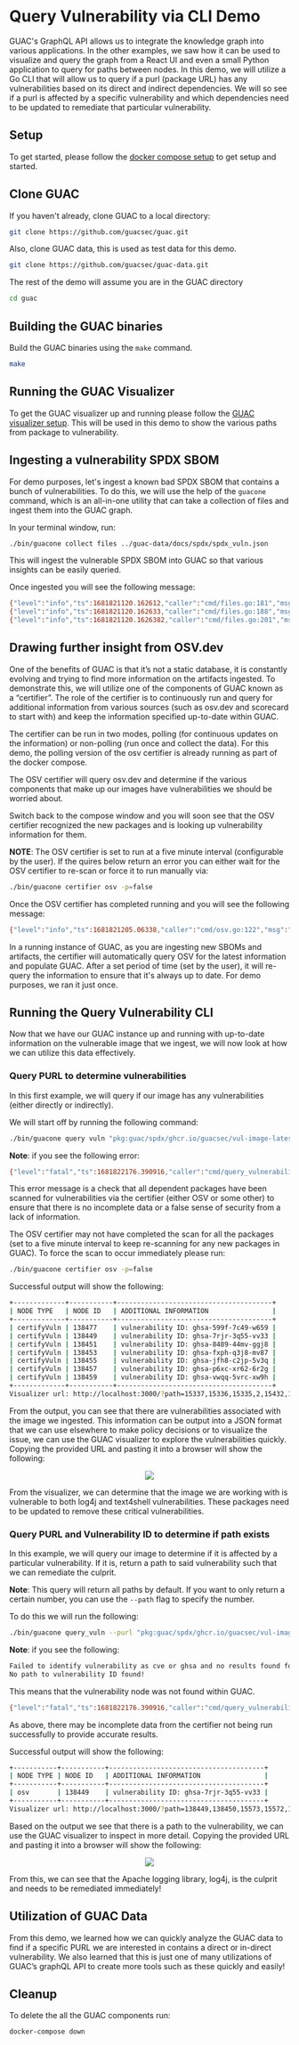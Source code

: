 # Query Vulnerability via CLI Demo

GUAC's GraphQL API allows us to integrate the knowledge graph into various
applications. In the other examples, we saw how it can be used to visualize and
query the graph from a React UI and even a small Python application to query for
paths between nodes. In this demo, we will utilize a Go CLI that will allow us
to query if a purl (package URL) has any vulnerabilities based on its direct and
indirect dependencies. We will so see if a purl is affected by a specific
vulnerability and which dependencies need to be updated to remediate that
particular vulnerability.

## Setup

To get started, please follow the [docker compose setup](../docs/Compose.md) to
get setup and started.

## Clone GUAC

If you haven't already, clone GUAC to a local directory:

```bash
git clone https://github.com/guacsec/guac.git
```

Also, clone GUAC data, this is used as test data for this demo.

```bash
git clone https://github.com/guacsec/guac-data.git
```

The rest of the demo will assume you are in the GUAC directory

```bash
cd guac
```

## Building the GUAC binaries

Build the GUAC binaries using the `make` command.

```bash
make
```

## Running the GUAC Visualizer

To get the GUAC visualizer up and running please follow the
[GUAC visualizer setup](https://github.com/guacsec/guac-visualizer/blob/main/docs/setup.md).
This will be used in this demo to show the various paths from package to
vulnerability.

## Ingesting a vulnerability SPDX SBOM

For demo purposes, let's ingest a known bad SPDX SBOM that contains a bunch of
vulnerabilities. To do this, we will use the help of the `guacone` command,
which is an all-in-one utility that can take a collection of files and ingest
them into the GUAC graph.

In your terminal window, run:

```bash
./bin/guacone collect files ../guac-data/docs/spdx/spdx_vuln.json
```

This will ingest the vulnerable SPDX SBOM into GUAC so that various insights can
be easily queried.

Once ingested you will see the following message:

```bash
{"level":"info","ts":1681821120.162612,"caller":"cmd/files.go:181","msg":"[2.158961542s] completed doc {Collector:FileCollector Source:file:///../guac-data/docs/spdx/spdx_vuln.json}"}
{"level":"info","ts":1681821120.162633,"caller":"cmd/files.go:188","msg":"collector ended gracefully"}
{"level":"info","ts":1681821120.1626382,"caller":"cmd/files.go:201","msg":"completed ingesting 1 documents of 1"}
```

## Drawing further insight from OSV.dev

One of the benefits of GUAC is that it’s not a static database, it is constantly
evolving and trying to find more information on the artifacts ingested. To
demonstrate this, we will utilize one of the components of GUAC known as a
“certifier”. The role of the certifier is to continuously run and query for
additional information from various sources (such as osv.dev and scorecard to
start with) and keep the information specified up-to-date within GUAC.

The certifier can be run in two modes, polling (for continuous updates on the
information) or non-polling (run once and collect the data). For this demo, the
polling version of the osv certifier is already running as part of the docker
compose.

The OSV certifier will query osv.dev and determine if the various components
that make up our images have vulnerabilities we should be worried about.

Switch back to the compose window and you will soon see that the OSV certifier
recognized the new packages and is looking up vulnerability information for
them.

**NOTE**: The OSV certifier is set to run at a five minute interval
(configurable by the user). If the quires below return an error you can either
wait for the OSV certifier to re-scan or force it to run manually via:

```bash
./bin/guacone certifier osv -p=false
```

Once the OSV certifier has completed running and you will see the following
message:

```bash
{"level":"info","ts":1681821205.06338,"caller":"cmd/osv.go:122","msg":"certifier ended gracefully"}
```

In a running instance of GUAC, as you are ingesting new SBOMs and artifacts, the
certifier will automatically query OSV for the latest information and populate
GUAC. After a set period of time (set by the user), it will re-query the
information to ensure that it's always up to date. For demo purposes, we ran it
just once.

## Running the Query Vulnerability CLI

Now that we have our GUAC instance up and running with up-to-date information on
the vulnerable image that we ingest, we will now look at how we can utilize this
data effectively.

### Query PURL to determine vulnerabilities

In this first example, we will query if our image has any vulnerabilities
(either directly or indirectly).

We will start off by running the following command:

```bash
./bin/guacone query vuln "pkg:guac/spdx/ghcr.io/guacsec/vul-image-latest"
```

**Note**: if you see the following error:

```bash
{"level":"fatal","ts":1681822176.390916,"caller":"cmd/query_vulnerability.go:179","msg":"error searching dependency packages match: error querying neighbor: error certify vulnerability node not found, incomplete data. Please ensure certifier has run"}
```

This error message is a check that all dependent packages have been scanned for
vulnerabilities via the certifier (either OSV or some other) to ensure that
there is no incomplete data or a false sense of security from a lack of
information.

The OSV certifier may not have completed the scan for all the packages (set to a
five minute interval to keep re-scanning for any new packages in GUAC). To force
the scan to occur immediately please run:

```bash
./bin/guacone certifier osv -p=false
```

Successful output will show the following:

```bash
+-------------+-----------+---------------------------------------+
| NODE TYPE   | NODE ID   | ADDITIONAL INFORMATION                |
+-------------+-----------+---------------------------------------+
| certifyVuln | 138477    | vulnerability ID: ghsa-599f-7c49-w659 |
| certifyVuln | 138449    | vulnerability ID: ghsa-7rjr-3q55-vv33 |
| certifyVuln | 138451    | vulnerability ID: ghsa-8489-44mv-ggj8 |
| certifyVuln | 138453    | vulnerability ID: ghsa-fxph-q3j8-mv87 |
| certifyVuln | 138455    | vulnerability ID: ghsa-jfh8-c2jp-5v3q |
| certifyVuln | 138457    | vulnerability ID: ghsa-p6xc-xr62-6r2g |
| certifyVuln | 138459    | vulnerability ID: ghsa-vwqq-5vrc-xw9h |
+-------------+-----------+---------------------------------------+
Visualizer url: http://localhost:3000/?path=15337,15336,15335,2,15432,15431,15430,15340,2509,138477,138478,15574,15573,15572,15515,138449,138450,138451,138452,138453,138454,138455,138456,138457,138458,138459,138460
```

From the output, you can see that there are vulnerabilities associated with the
image we ingested. This information can be output into a JSON format that we can
use elsewhere to make policy decisions or to visualize the issue, we can use the
GUAC visualizer to explore the vulnerabilities quickly. Copying the provided URL
and pasting it into a browser will show the following:

<p align="center">
  <img src="https://user-images.githubusercontent.com/88045217/232806365-3c68a9b3-10f5-4c98-b072-55dadab8abde.png">
</p>

From the visualizer, we can determine that the image we are working with is
vulnerable to both log4j and text4shell vulnerabilities. These packages need to
be updated to remove these critical vulnerabilities.

### Query PURL and Vulnerability ID to determine if path exists

In this example, we will query our image to determine if it is affected by a
particular vulnerability. If it is, return a path to said vulnerability such
that we can remediate the culprit.

**Note**: This query will return all paths by default. If you want to only
return a certain number, you can use the `--path` flag to specify the number.

To do this we will run the following:

```bash
./bin/guacone query_vuln --purl "pkg:guac/spdx/ghcr.io/guacsec/vul-image-latest" --vulnerabilityID "ghsa-7rjr-3q55-vv33"
```

**Note**: if you see the following:

```bash
Failed to identify vulnerability as cve or ghsa and no results found for OSV
No path to vulnerability ID found!
```

This means that the vulnerability node was not found within GUAC.

```bash
{"level":"fatal","ts":1681822176.390916,"caller":"cmd/query_vulnerability.go:179","msg":"error searching dependency packages match: error querying neighbor: error certify vulnerability node not found, incomplete data. Please ensure certifier has run"}
```

As above, there may be incomplete data from the certifier not being run
successfully to provide accurate results.

Successful output will show the following:

```bash
+-----------+-----------+---------------------------------------+
| NODE TYPE | NODE ID   | ADDITIONAL INFORMATION                | 
+-----------+-----------+---------------------------------------+
| osv       | 138449    | vulnerability ID: ghsa-7rjr-3q55-vv33 |
+-----------+-----------+---------------------------------------+
Visualizer url: http://localhost:3000/?path=138449,138450,15573,15572,15515,2509,15574,15337,15336,15335,2
```

Based on the output we see that there is a path to the vulnerability, we can use
the GUAC visualizer to inspect in more detail. Copying the provided URL and
pasting it into a browser will show the following:

<p align="center">
  <img src="https://user-images.githubusercontent.com/88045217/232806473-ea50ca96-7d32-482e-8955-6ff089d9094b.png">
</p>

From this, we can see that the Apache logging library, log4j, is the culprit and
needs to be remediated immediately!

## Utilization of GUAC Data

From this demo, we learned how we can quickly analyze the GUAC data to find if a
specific PURL we are interested in contains a direct or in-direct vulnerability.
We also learned that this is just one of many utilizations of GUAC’s graphQL API
to create more tools such as these quickly and easily!

## Cleanup

To delete the all the GUAC components run:

```bash
docker-compose down
```

